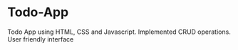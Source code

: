 # Todo-App
Todo App using HTML, CSS and Javascript.
Implemented CRUD operations.
User friendly interface
